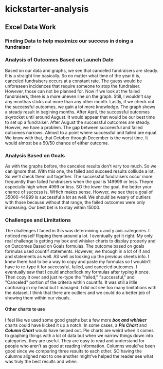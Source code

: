 # kickstarter-analysis
## Excel Data Work
### Finding Data to help maximize our success in doing a fundraiser
### Analysis of Outcomes Based on Launch Date
Based on our data and graphs, we see that canceled fundraisers are steady. It is a straight line basically. So no matter what time of the year it is, canceled fundraisers occurs at a constant rate. The guess would be unforeseen incidences that require someone to stop the fundraiser. However, those can not be planned for. Now if we look at the failed fundraisers, there is a more uneven line on the graph. Still, I wouldn't say any monthas sticks out more than any other month. Lastly, if we check out the successful outcomes, we gain a lot more knowledge. The graph shows a steady result in begining months. After April, the successful outcomes skyrocket until around August. It would appear that would be our best time to set up a fundraiser. After August the successful outcomes are steady. Howver, we have a problem. The gap between succeesful and failed outcomes narrows. Almost to a point where successful and failed are equal. We know with that, that October through December is the worst time. It would almost be a 50/50 chance of either outcome.
### Analysis Based on Goals
As with the graphs before, the canceled results don't vary too much. So we can ignore that. With this one, the failed and succeed results colliude a lot. So we'll check them out together. The successful fundraisers occur more frequently than failed fundraisers when the goal is 149999 or less. Theyre especially high when 4999 or less. SO the lower the goal, the better your chance of success is. WHich makes sense. Howver, we see that a goal of 35000-44999 is successful a lot as well. We should be weary of outliers with those because without that range, the failed outcomes were only increasing. Our best bet is to stay within 15000.
### Challenges and Limitations
The challenges I faced in this was determining x and y axis categories. I noticed myself flipping them around a lot. I eventually get it right. My only real challenge is getting my box and whisker charts to display properly and on Outcomes Based on Goals formulas. The outcome based on goals formulas used countif statements. However, we through in a lot of if and and statements as well. AS well as looking up the previous sheets info. I knew there had to be a way to copy and paste my formulas so I wouldn't have to re-type it for successful, failed, and canceled outcomes. I eventually saw that I could anchor/lock my formulas after typing it once. Then copy it over and just re-type the "failed," "successful," and "Canceled" portion of the criteria within countifs. It was still a litlle confusing in my head but I managed.
I did not see too many limitations with the dataset. I think that there are outliers and we could do a better job of showing them within our visuals.
#### Other charts to use
I feel like we used some good graphs but a few more ***box and whisker*** charts could have kicked it up a notch. In some cases, a ***Pie Chart*** and ***Column Chart*** would have helped out. Pie charts are weird when it comes to graphing things with a lot of data but when we narrow things down into categories, they are useful. They are easy to read and understand for people who aren't as good at reading information. Columns would've been good since we comparing three results to each other. SO having the culumns aligned next to one another might've helped the reader see what was truly the best results and when.
